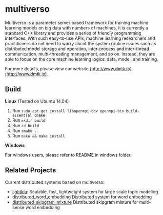 multiverso
==========

Multiverso is a parameter server based framework for training machine learning models on big data with numbers of machines. It is currently a standard C++ library and provides a series of friendly programming interfaces. With such easy-to-use APIs, machine learning researchers and practitioners do not need to worry about the system routine issues such as distributed model storage and operation, inter-process and inter-thread communication, multi-threading management, and so on.
Instead, they are able to focus on the core machine learning logics: data, model, and training.

For more details, please view our website [http://www.dmtk.io](http://www.dmtk.io).

Build
----------

**Linux** (Tested on Ubuntu 14.04)

1. Run `sudo apt-get install libopenmpi-dev openmpi-bin build-essential cmake`
2. Run `mkdir build`
3. Run `cd build`
4. Run `cmake ..`
5. Run `make && make install`

**Windows**

For windows users, please refer to README in windows folder.


Related Projects
----------

Current distributed systems based on multiverso:

* [lightlda](https://github.com/Microsoft/lightlda): Scalable, fast, lightweight system for large scale topic modeling
* [distributed_word_embedding](https://github.com/Microsoft/distributed_word_embedding) Distributed system for word embedding
* [distributed_skipgram_mixture](https://github.com/Microsoft/distributed_skipgram_mixture) Distributed skipgram mixture for multi-sense word embedding


